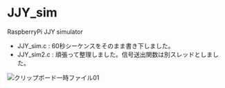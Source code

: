 # JJY_sim
RaspberryPi JJY simulator

* JJY_sim.c : 60秒シーケンスをそのまま書き下しました。
* JJY_sim2.c : 頑張って整理しました。信号送出関数は別スレッドとしました。

![クリップボード一時ファイル01](https://user-images.githubusercontent.com/37722208/123601840-1f00a600-d833-11eb-8b1d-26d08563b52e.png)

